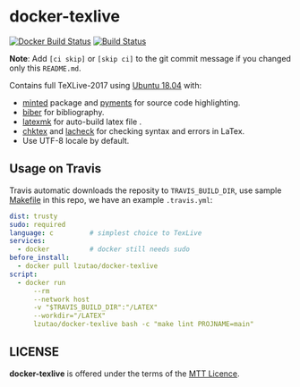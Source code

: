 # docker-texlive

[![Docker Build Status][docker shield]][docker hub]
[![Build Status][travis shield]][travis repo]

**Note**: Add `[ci skip]` or `[skip ci]` to the git commit message if you changed only this `README.md`.

Contains full TeXLive-2017 using [Ubuntu 18.04][ubuntu 18] with:
- [minted] package and [pyments] for source code highlighting.
- [biber] for bibliography.
- [latexmk] for auto-build latex file .
- [chktex] and [lacheck] for checking syntax and errors in LaTex.
- Use UTF-8 locale by default.

## Usage on Travis

Travis automatic downloads the reposity to `TRAVIS_BUILD_DIR`,
use sample [Makefile] in this repo,
we have an example `.travis.yml`:
```yaml
dist: trusty
sudo: required
language: c         # simplest choice to TexLive
services:
  - docker          # docker still needs sudo
before_install:
  - docker pull lzutao/docker-texlive
script:
  - docker run
      --rm
      --network host
      -v "$TRAVIS_BUILD_DIR":"/LATEX"
      --workdir="/LATEX"
      lzutao/docker-texlive bash -c "make lint PROJNAME=main"
```

## LICENSE

**docker-texlive** is offered under the terms of the [MTT Licence][LICENCE].

[docker shield]: https://img.shields.io/docker/build/lzutao/docker-texlive.svg?style=flat-square
[docker hub]: https://hub.docker.com/r/lzutao/docker-texlive/
[travis shield]: https://travis-ci.com/lzutao/docker-texlive.svg?branch=master
[travis repo]: https://travis-ci.com/lzutao/docker-texlive
[ubuntu 18]: https://www.ubuntu.com/
[minted]: https://www.ctan.org/pkg/minted
[biber]: https://ctan.org/pkg/biber
[lacheck]: https://ctan.org/pkg/lacheck
[latexmk]: https://ctan.org/pkg/latexmk
[chktex]: https://ctan.org/pkg/chktex
[pyments]: http://pygments.org/
[LICENCE]: COPYING
[Makefile]: Makefile
